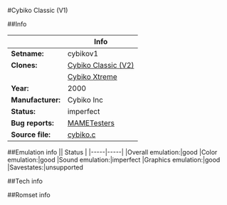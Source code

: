 #Cybiko Classic (V1)

##Info

||Info|
|-----|-----|
|**Setname:**|cybikov1
|**Clones:**|[Cybiko Classic (V2)](cybikov2.md)
||[Cybiko Xtreme](cybikoxt.md)
|**Year:**|2000
|**Manufacturer:**|Cybiko Inc
|**Status:**|imperfect
|**Bug reports:**|[MAMETesters](http://mametesters.org/view_all_set.php?type=1&temporary=y&search=cybiko.c)
|**Source file:**|[cybiko.c](https://github.com/mamedev/mame/blob/master/src/mess/drivers/cybiko.c)

##Emulation info
|| Status |
|-----|-----|
|Overall emulation:|good
|Color emulation:|good
|Sound emulation:|imperfect
|Graphics emulation:|good
|Savestates:|unsupported

##Tech info

##Romset info

<!--- START OF EDITED COMMENT DO NOT TOUCH TEXT ABOVE-->
